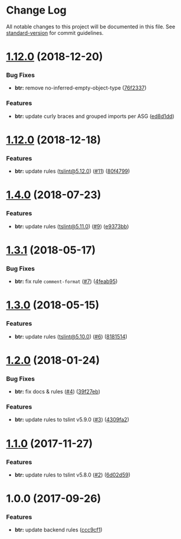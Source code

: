 # Change Log

All notable changes to this project will be documented in this file. See [standard-version](https://github.com/conventional-changelog/standard-version) for commit guidelines.

<a name="1.12.1"></a>
# [1.12.0](https://github.com/fulls1z3/backend-tslint-rules/compare/v1.12.0...v1.12.1) (2018-12-20)


### Bug Fixes

* **btr:** remove no-inferred-empty-object-type ([76f2337](https://github.com/fulls1z3/backend-tslint-rules/commit/76f2337))


### Features

* **btr:** update curly braces and grouped imports per ASG ([ed8d1dd](https://github.com/fulls1z3/backend-tslint-rules/commit/ed8d1dd))



<a name="1.12.0"></a>
# [1.12.0](https://github.com/fulls1z3/backend-tslint-rules/compare/v1.4.0...v1.12.0) (2018-12-18)


### Features

* **btr:** update rules (tslint@5.12.0) ([#11](https://github.com/fulls1z3/backend-tslint-rules/issues/11)) ([80f4799](https://github.com/fulls1z3/backend-tslint-rules/commit/80f4799))



<a name="1.4.0"></a>
# [1.4.0](https://github.com/fulls1z3/backend-tslint-rules/compare/v1.3.1...v1.4.0) (2018-07-23)


### Features

* **btr:** update rules (tslint@5.11.0) ([#9](https://github.com/fulls1z3/backend-tslint-rules/issues/9)) ([e9373bb](https://github.com/fulls1z3/backend-tslint-rules/commit/e9373bb))



<a name="1.3.1"></a>
# [1.3.1](https://github.com/fulls1z3/backend-tslint-rules/compare/v1.3.0...v1.3.1) (2018-05-17)


### Bug Fixes

* **btr:** fix rule `comment-format` ([#7](https://github.com/fulls1z3/backend-tslint-rules/issues/7)) ([4feab95](https://github.com/fulls1z3/backend-tslint-rules/commit/4feab95))



<a name="1.3.0"></a>
# [1.3.0](https://github.com/fulls1z3/backend-tslint-rules/compare/v1.2.0...v1.3.0) (2018-05-15)


### Features

* **btr:** update rules (tslint@5.10.0) ([#6](https://github.com/fulls1z3/backend-tslint-rules/issues/6)) ([8181514](https://github.com/fulls1z3/backend-tslint-rules/commit/8181514))



<a name="1.2.0"></a>
# [1.2.0](https://github.com/fulls1z3/backend-tslint-rules/compare/v1.1.0...v1.2.0) (2018-01-24)


### Bug Fixes

* **btr:** fix docs & rules ([#4](https://github.com/fulls1z3/backend-tslint-rules/issues/4)) ([39f27eb](https://github.com/fulls1z3/backend-tslint-rules/commit/39f27eb))


### Features

* **btr:** update rules to tslint v5.9.0 ([#3](https://github.com/fulls1z3/backend-tslint-rules/issues/3)) ([4309fa2](https://github.com/fulls1z3/backend-tslint-rules/commit/4309fa2))



<a name="1.1.0"></a>
# [1.1.0](https://github.com/fulls1z3/backend-tslint-rules/compare/v1.0.0...v1.1.0) (2017-11-27)
### Features
* **btr:** update rules to tslint v5.8.0 ([#2](https://github.com/fulls1z3/backend-tslint-rules/issues/2)) ([6d02d59](https://github.com/fulls1z3/backend-tslint-rules/commit/6d02d59))

<a name="1.0.0"></a>
# 1.0.0 (2017-09-26)
### Features
* **btr:** update backend rules ([ccc9cf1](https://github.com/fulls1z3/backend-tslint-rules/commit/ccc9cf1))
